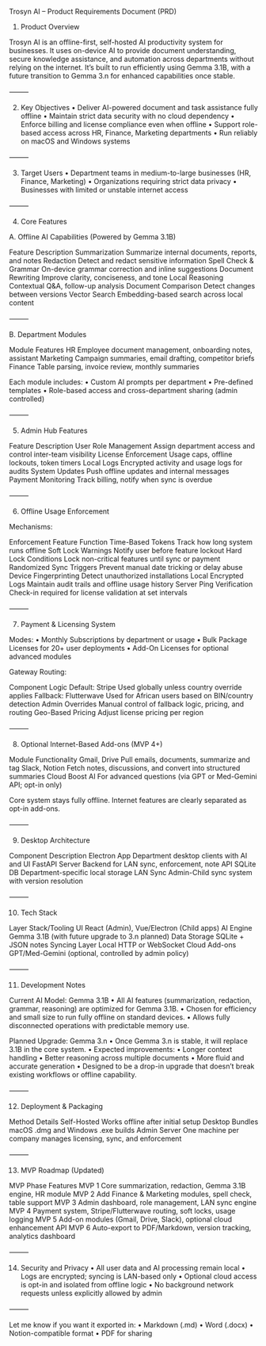 Trosyn AI – Product Requirements Document (PRD)

1. Product Overview

Trosyn AI is an offline-first, self-hosted AI productivity system for businesses. It uses on-device AI to provide document understanding, secure knowledge assistance, and automation across departments without relying on the internet. It’s built to run efficiently using Gemma 3.1B, with a future transition to Gemma 3.n for enhanced capabilities once stable.

⸻

2. Key Objectives
	•	Deliver AI-powered document and task assistance fully offline
	•	Maintain strict data security with no cloud dependency
	•	Enforce billing and license compliance even when offline
	•	Support role-based access across HR, Finance, Marketing departments
	•	Run reliably on macOS and Windows systems

⸻

3. Target Users
	•	Department teams in medium-to-large businesses (HR, Finance, Marketing)
	•	Organizations requiring strict data privacy
	•	Businesses with limited or unstable internet access

⸻

4. Core Features

A. Offline AI Capabilities (Powered by Gemma 3.1B)

Feature	Description
Summarization	Summarize internal documents, reports, and notes
Redaction	Detect and redact sensitive information
Spell Check & Grammar	On-device grammar correction and inline suggestions
Document Rewriting	Improve clarity, conciseness, and tone
Local Reasoning	Contextual Q&A, follow-up analysis
Document Comparison	Detect changes between versions
Vector Search	Embedding-based search across local content


⸻

B. Department Modules

Module	Features
HR	Employee document management, onboarding notes, assistant
Marketing	Campaign summaries, email drafting, competitor briefs
Finance	Table parsing, invoice review, monthly summaries

Each module includes:
	•	Custom AI prompts per department
	•	Pre-defined templates
	•	Role-based access and cross-department sharing (admin controlled)

⸻

5. Admin Hub Features

Feature	Description
User Role Management	Assign department access and control inter-team visibility
License Enforcement	Usage caps, offline lockouts, token timers
Local Logs	Encrypted activity and usage logs for audits
System Updates	Push offline updates and internal messages
Payment Monitoring	Track billing, notify when sync is overdue


⸻

6. Offline Usage Enforcement

Mechanisms:

Enforcement Feature	Function
Time-Based Tokens	Track how long system runs offline
Soft Lock Warnings	Notify user before feature lockout
Hard Lock Conditions	Lock non-critical features until sync or payment
Randomized Sync Triggers	Prevent manual date tricking or delay abuse
Device Fingerprinting	Detect unauthorized installations
Local Encrypted Logs	Maintain audit trails and offline usage history
Server Ping Verification	Check-in required for license validation at set intervals


⸻

7. Payment & Licensing System

Modes:
	•	Monthly Subscriptions by department or usage
	•	Bulk Package Licenses for 20+ user deployments
	•	Add-On Licenses for optional advanced modules

Gateway Routing:

Component	Logic
Default: Stripe	Used globally unless country override applies
Fallback: Flutterwave	Used for African users based on BIN/country detection
Admin Overrides	Manual control of fallback logic, pricing, and routing
Geo-Based Pricing	Adjust license pricing per region


⸻

8. Optional Internet-Based Add-ons (MVP 4+)

Module	Functionality
Gmail, Drive	Pull emails, documents, summarize and tag
Slack, Notion	Fetch notes, discussions, and convert into structured summaries
Cloud Boost AI	For advanced questions (via GPT or Med-Gemini API; opt-in only)

Core system stays fully offline. Internet features are clearly separated as opt-in add-ons.

⸻

9. Desktop Architecture

Component	Description
Electron App	Department desktop clients with AI and UI
FastAPI Server	Backend for LAN sync, enforcement, note API
SQLite DB	Department-specific local storage
LAN Sync	Admin-Child sync system with version resolution


⸻

10. Tech Stack

Layer	Stack/Tooling
UI	React (Admin), Vue/Electron (Child apps)
AI Engine	Gemma 3.1B (with future upgrade to 3.n planned)
Data Storage	SQLite + JSON notes
Syncing Layer	Local HTTP or WebSocket
Cloud Add-ons	GPT/Med-Gemini (optional, controlled by admin policy)


⸻

11. Development Notes

Current AI Model: Gemma 3.1B
	•	All AI features (summarization, redaction, grammar, reasoning) are optimized for Gemma 3.1B.
	•	Chosen for efficiency and small size to run fully offline on standard devices.
	•	Allows fully disconnected operations with predictable memory use.

Planned Upgrade: Gemma 3.n
	•	Once Gemma 3.n is stable, it will replace 3.1B in the core system.
	•	Expected improvements:
	•	Longer context handling
	•	Better reasoning across multiple documents
	•	More fluid and accurate generation
	•	Designed to be a drop-in upgrade that doesn’t break existing workflows or offline capability.

⸻

12. Deployment & Packaging

Method	Details
Self-Hosted	Works offline after initial setup
Desktop Bundles	macOS .dmg and Windows .exe builds
Admin Server	One machine per company manages licensing, sync, and enforcement


⸻

13. MVP Roadmap (Updated)

MVP Phase	Features
MVP 1	Core summarization, redaction, Gemma 3.1B engine, HR module
MVP 2	Add Finance & Marketing modules, spell check, table support
MVP 3	Admin dashboard, role management, LAN sync engine
MVP 4	Payment system, Stripe/Flutterwave routing, soft locks, usage logging
MVP 5	Add-on modules (Gmail, Drive, Slack), optional cloud enhancement API
MVP 6	Auto-export to PDF/Markdown, version tracking, analytics dashboard


⸻

14. Security and Privacy
	•	All user data and AI processing remain local
	•	Logs are encrypted; syncing is LAN-based only
	•	Optional cloud access is opt-in and isolated from offline logic
	•	No background network requests unless explicitly allowed by admin

⸻

Let me know if you want it exported in:
	•	Markdown (.md)
	•	Word (.docx)
	•	Notion-compatible format
	•	PDF for sharing